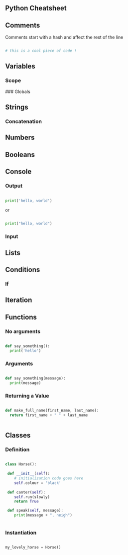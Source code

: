 ## Python Cheatsheet

## Comments

Comments start with a hash and affect the rest of the line

```python

# this is a cool piece of code !

```

## Variables

### Scope

### Globals

## Strings

### Concatenation

## Numbers

## Booleans


## Console 

### Output

```python

print('hello, world')

```

or 

```python

print("hello, world")

```

### Input

## Lists

## Conditions

### If


## Iteration

## Functions

### No arguments

```python

def say_something():
  print('hello')

```

### Arguments

```python

def say_something(message):
  print(message)

```

### Returning a Value

```python

def make_full_name(first_name, last_name):
  return first_name + " " + last_name
  
```

## Classes

### Definition

```python

class Horse():
 
 def __init__(self):
    # initialization code goes here
    self.colour = 'black'
    
 def canter(self):
    self.run(slowly)
    return True

 def speak(self, message):
    print(message + ", neigh")
    
```

### Instantiation

```python

my_lovely_horse = Horse()

```

